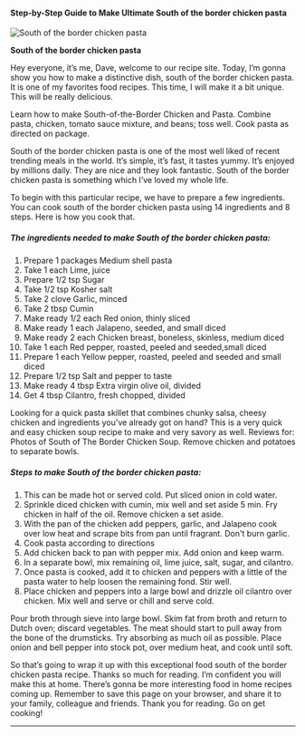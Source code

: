             

#### Step-by-Step Guide to Make Ultimate South of the border chicken pasta

![South of the border chicken pasta](https://img-global.cpcdn.com/recipes/16765972/751x532cq70/south-of-the-border-chicken-pasta-recipe-main-photo.jpg)

**South of the border chicken pasta**

Hey everyone, it’s me, Dave, welcome to our recipe site. Today, I’m gonna show you how to make a distinctive dish, south of the border chicken pasta. It is one of my favorites food recipes. This time, I will make it a bit unique. This will be really delicious.

Learn how to make South-of-the-Border Chicken and Pasta. Combine pasta, chicken, tomato sauce mixture, and beans; toss well. Cook pasta as directed on package.

South of the border chicken pasta is one of the most well liked of recent trending meals in the world. It’s simple, it’s fast, it tastes yummy. It’s enjoyed by millions daily. They are nice and they look fantastic. South of the border chicken pasta is something which I’ve loved my whole life.

To begin with this particular recipe, we have to prepare a few ingredients. You can cook south of the border chicken pasta using 14 ingredients and 8 steps. Here is how you cook that.

##### The ingredients needed to make South of the border chicken pasta:

1.  Prepare 1 packages Medium shell pasta
2.  Take 1 each Lime, juice
3.  Prepare 1/2 tsp Sugar
4.  Take 1/2 tsp Kosher salt
5.  Take 2 clove Garlic, minced
6.  Take 2 tbsp Cumin
7.  Make ready 1/2 each Red onion, thinly sliced
8.  Make ready 1 each Jalapeno, seeded, and small diced
9.  Make ready 2 each Chicken breast, boneless, skinless, medium diced
10.  Take 1 each Red pepper, roasted, peeled and seeded,small diced
11.  Prepare 1 each Yellow pepper, roasted, peeled and seeded and small diced
12.  Prepare 1/2 tsp Salt and pepper to taste
13.  Make ready 4 tbsp Extra virgin olive oil, divided
14.  Get 4 tbsp Cilantro, fresh chopped, divided

Looking for a quick pasta skillet that combines chunky salsa, cheesy chicken and ingredients you've already got on hand? This is a very quick and easy chicken soup recipe to make and very savory as well. Reviews for: Photos of South of The Border Chicken Soup. Remove chicken and potatoes to separate bowls.

##### Steps to make South of the border chicken pasta:

1.  This can be made hot or served cold. Put sliced onion in cold water.
2.  Sprinkle diced chicken with cumin, mix well and set aside 5 min. Fry chicken in half of the oil. Remove chicken a set aside.
3.  With the pan of the chicken add peppers, garlic, and Jalapeno cook over low heat and scrape bits from pan until fragrant. Don't burn garlic.
4.  Cook pasta according to directions
5.  Add chicken back to pan with pepper mix. Add onion and keep warm.
6.  In a separate bowl, mix remaining oil, lime juice, salt, sugar, and cilantro.
7.  Once pasta is cooked, add it to chicken and peppers with a little of the pasta water to help loosen the remaining fond. Stir well.
8.  Place chicken and peppers into a large bowl and drizzle oil cilantro over chicken. Mix well and serve or chill and serve cold.

Pour broth through sieve into large bowl. Skim fat from broth and return to Dutch oven; discard vegetables. The meat should start to pull away from the bone of the drumsticks. Try absorbing as much oil as possible. Place onion and bell pepper into stock pot, over medium heat, and cook until soft.

So that’s going to wrap it up with this exceptional food south of the border chicken pasta recipe. Thanks so much for reading. I’m confident you will make this at home. There’s gonna be more interesting food in home recipes coming up. Remember to save this page on your browser, and share it to your family, colleague and friends. Thank you for reading. Go on get cooking!

* * *